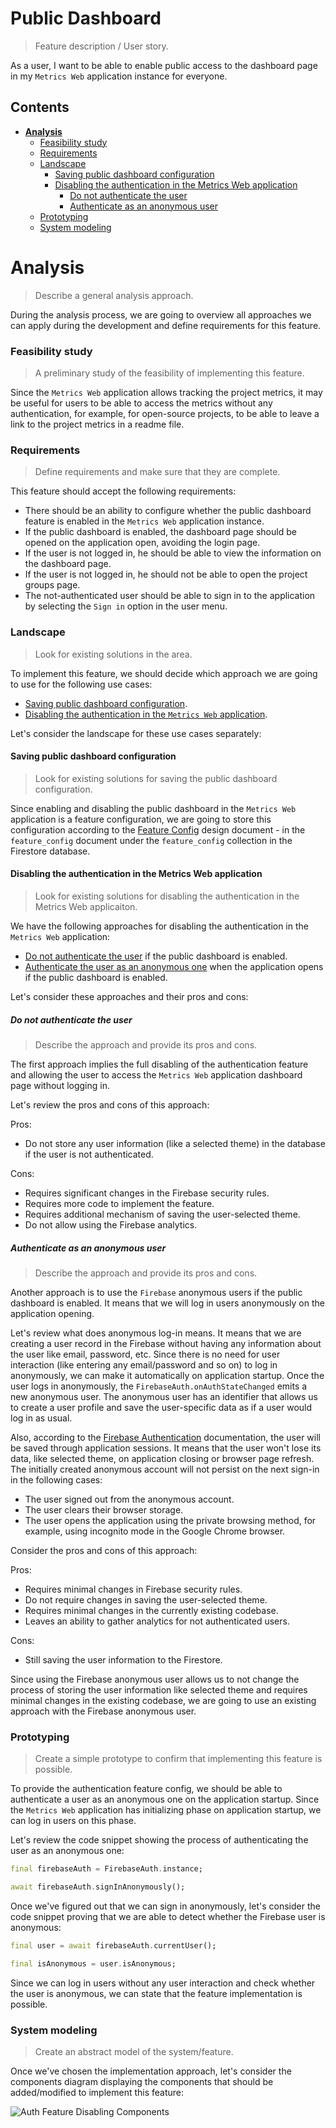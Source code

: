 # Public Dashboard
> Feature description / User story.

As a user, I want to be able to enable public access to the dashboard page in my `Metrics Web` application instance for everyone.

## Contents

- [**Analysis**](#analysis)
    - [Feasibility study](#feasibility-study)
    - [Requirements](#requirements)
    - [Landscape](#landscape)
        - [Saving public dashboard configuration](#Saving-public-dashboard-configuration)
        - [Disabling the authentication in the Metrics Web application](#Disabling-the-authentication-in-the-Metrics-Web-application)
            - [Do not authenticate the user](#Do-not-authenticate-the-user)
            - [Authenticate as an anonymous user](#Authenticate-as-an-anonymous-user)
    - [Prototyping](#prototyping)
    - [System modeling](#system-modeling)

# Analysis
> Describe a general analysis approach.

During the analysis process, we are going to overview all approaches we can apply during the development and define requirements for this feature.

### Feasibility study
> A preliminary study of the feasibility of implementing this feature.

Since the `Metrics Web` application allows tracking the project metrics, it may be useful for users to be able to access the metrics without any authentication, for example, for open-source projects, to be able to leave a link to the project metrics in a readme file.

### Requirements
> Define requirements and make sure that they are complete.

This feature should accept the following requirements: 

- There should be an ability to configure whether the public dashboard feature is enabled in the `Metrics Web` application instance.
- If the public dashboard is enabled, the dashboard page should be opened on the application open, avoiding the login page.
- If the user is not logged in, he should be able to view the information on the dashboard page. 
- If the user is not logged in, he should not be able to open the project groups page.
- The not-authenticated user should be able to sign in to the application by selecting the `Sign in` option in the user menu. 

### Landscape
> Look for existing solutions in the area.

To implement this feature, we should decide which approach we are going to use for the following use cases: 

- [Saving public dashboard configuration](#Saving-public-dashboard-configuration). 
- [Disabling the authentication in the `Metrics Web` application](#Disabling-the-authentication-in-the-Metrics-Web-application).

Let's consider the landscape for these use cases separately: 

#### Saving public dashboard configuration 
> Look for existing solutions for saving the public dashboard configuration.

Since enabling and disabling the public dashboard in the `Metrics Web` application is a feature configuration, we are going to store this configuration according to the [Feature Config](https://github.com/Flank/flank-dashboard/blob/master/metrics/web/docs/features/feature_config/01_feature_config_design.md) design document - in the `feature_config` document under the `feature_config` collection in the Firestore database.

#### Disabling the authentication in the Metrics Web application
> Look for existing solutions for disabling the authentication in the Metrics Web applicaiton.

We have the following approaches for disabling the authentication in the `Metrics Web` application: 

- [Do not authenticate the user](#Do-not-authenticate-the-user) if the public dashboard is enabled.
- [Authenticate the user as an anonymous one](#Authenticate-as-an-anonymous-user) when the application opens if the public dashboard is enabled.

Let's consider these approaches and their pros and cons: 

##### Do not authenticate the user
> Describe the approach and provide its pros and cons.

The first approach implies the full disabling of the authentication feature and allowing the user to access the `Metrics Web` application dashboard page without logging in. 

Let's review the pros and cons of this approach: 

Pros: 
- Do not store any user information (like a selected theme) in the database if the user is not authenticated.

Cons: 
- Requires significant changes in the Firebase security rules.
- Requires more code to implement the feature.
- Requires additional mechanism of saving the user-selected theme.
- Do not allow using the Firebase analytics.

##### Authenticate as an anonymous user
> Describe the approach and provide its pros and cons.

Another approach is to use the `Firebase` anonymous users if the public dashboard is enabled. It means that we will log in users anonymously on the application opening.

Let's review what does anonymous log-in means. It means that we are creating a user record in the Firebase without having any information about the user like email, password, etc. Since there is no need for user interaction (like entering any email/password and so on) to log in anonymously, we can make it automatically on application startup. Once the user logs in anonymously, the `FirebaseAuth.onAuthStateChanged` emits a new anonymous user. The anonymous user has an identifier that allows us to create a user profile and save the user-specific data as if a user would log in as usual.

Also, according to the [Firebase Authentication](https://firebase.flutter.dev/docs/auth/usage/#anonymous-sign-in) documentation, the user will be saved through application sessions. It means that the user won't lose its data, like selected theme, on application closing or browser page refresh. The initially created anonymous account will not persist on the next sign-in in the following cases: 

- The user signed out from the anonymous account.
- The user clears their browser storage.
- The user opens the application using the private browsing method, for example, using incognito mode in the Google Chrome browser.

Consider the pros and cons of this approach: 

Pros: 
- Requires minimal changes in Firebase security rules.
- Do not require changes in saving the user-selected theme. 
- Requires minimal changes in the currently existing codebase.
- Leaves an ability to gather analytics for not authenticated users.

Cons:
- Still saving the user information to the Firestore. 

Since using the Firebase anonymous user allows us to not change the process of storing the user information like selected theme and requires minimal changes in the existing codebase, we are going to use an existing approach with the Firebase anonymous user.

### Prototyping
> Create a simple prototype to confirm that implementing this feature is possible.

To provide the authentication feature config, we should be able to authenticate a user as an anonymous one on the application startup. Since the `Metrics Web` application has initializing phase on application startup, we can log in users on this phase. 

Let's review the code snippet showing the process of authenticating the user as an anonymous one: 

```dart
final firebaseAuth = FirebaseAuth.instance;

await firebaseAuth.signInAnonymously();
```

Once we've figured out that we can sign in anonymously, let's consider the code snippet proving that we are able to detect whether the Firebase user is anonymous: 

```dart
final user = await firebaseAuth.currentUser();

final isAnonymous = user.isAnonymous;
```

Since we can log in users without any user interaction and check whether the user is anonymous, we can state that the feature implementation is possible. 

### System modeling
> Create an abstract model of the system/feature.

Once we've chosen the implementation approach, let's consider the components diagram displaying the components that should be added/modified to implement this feature: 

![Auth Feature Disabling Components](http://www.plantuml.com/plantuml/proxy?cache=no&fmt=svg&src=https://raw.githubusercontent.com/Flank/flank-dashboard/public_dashboard_analysis/metrics/web/docs/features/public_dashboard/diagrams/public_dashboard_components.puml)

